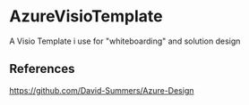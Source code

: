 # AzureVisioTemplate
A Visio Template i use for "whiteboarding" and solution design

## References

https://github.com/David-Summers/Azure-Design
